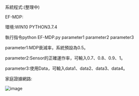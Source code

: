 
系統程式:(整理中)

EF-MDP:

環境:WIN10 PYTHON3.7.4

執行指令python EF-MDP.py parameter1 parameter2 parameter3

parameter1:MDP衰減率，系統預設為0.5。

parameter2:Sensor的正確運作率，可輸入0.7、0.8、0.9、1。

parameter3:使用Data，可輸入data1、data2、data3、data4。

家庭證據網路:

![image](https://github.com/ice71115/MDP/blob/master/image/ontology.png)

